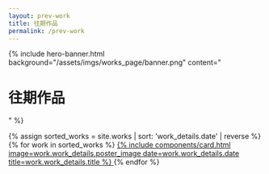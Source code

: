 ```yaml
---
layout: prev-work
title: 往期作品
permalink: /prev-work
---
```


<!-- Hero Banner Section -->
{% include hero-banner.html
    background="/assets/imgs/works_page/banner.png"
    content="<h1 class='hero-title'>往期作品</h1>"
%}

<!-- Main Content -->
<main class="prev-works-main">
  <div class="container">
    <!-- Works Grid -->
    <div class="works-grid">
      {% assign sorted_works = site.works | sort: 'work_details.date' | reverse %}
      {% for work in sorted_works %}
        <a href="{{ work.url | relative_url }}" class="work-link">
          {% include components/card.html
             image=work.work_details.poster_image
             date=work.work_details.date
             title=work.work_details.title
          %}
        </a>
      {% endfor %}
    </div>
  </div>
</main>
